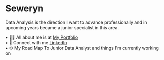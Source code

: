 <!--
Here are some ideas to get you started:

- 🔭 I’m currently working on ...
- 🌱 I’m currently learning ...
- 👯 I’m looking to collaborate on ...
- 🤔 I’m looking for help with ...
- 💬 Ask me about ...
- 📫 How to reach me: ...
- 😄 Pronouns: ...
- ⚡ Fun fact: ...
-->

# Seweryn
Data Analysis is the direction I want to advance professionally and in upcoming years became a junior specialist in this area.

• 👨‍💼 All about me is at [My Portfolio](https://rageanalyst.github.io/Portfolio/) <br />
• 📨 Connect with me [LinkedIn](https://www.linkedin.com/in/seweryn-ptasinski/) <br />
• ⚙️ My Road Map To Junior Data Analyst and things I'm currently working on

